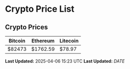 # Crypto Price List

## Crypto Prices
| Bitcoin | Ethereum | Litecoin |
| ------- | -------- | -------- |
| $82473 | $1762.59 | $78.97 |
**Last Updated:** 2025-04-06 15:23 UTC
**Last Updated:** $DATE$

